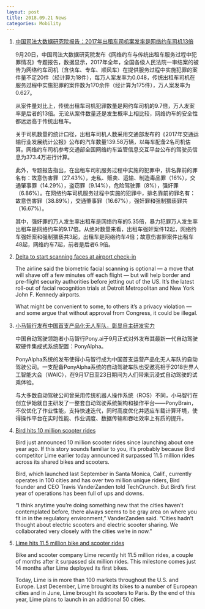 ```yaml
---
layout: post
title: 2018.09.21 News
categories: Mobility
---
```


1. [中国司法大数据研究院报告：2017年出租车司机案发率是网络约车司机13倍](https://36kr.com/p/5154249.html)

    9月20日，中国司法大数据研究院发布《网络约车与传统出租车服务过程中犯罪情况》专题报告，数据显示，2017年全年，全国各级人民法院一审结案的被告为网络约车司机（含快车、专车、顺风车）在提供服务过程中实施犯罪的案件量不足20件（经计算为18件），每万人案发率为0.048，传统出租车司机在服务过程中实施犯罪的案件数为170余件（经计算为175件），万人案发率为0.627。

    从案件量对比上，传统出租车司机犯罪数量是网约车司机的9.7倍，万人发案率是后者的13倍。无论从案件数量还是发生概率上相比较，网络约车的安全性都远远高于传统出租车。

    关于司机数量的统计口径，出租车司机人数采用交通部发布的《2017年交通运输行业发展统计公报》公布的汽车数量139.58万辆，以每车配备2名司机估算。网络约车司机参考交通部全国网络约车监管信息交互平台公布的驾驶员信息为373.4万进行计算。

    此外，专题报告指出，在出租车司机服务过程中实施的犯罪中，排名靠前的罪名有：故意伤害罪（27.43%），走私、贩卖、运输、制造毒品罪（16%），交通肇事罪（14.29%），盗窃罪（9.14%），危险驾驶罪（8%），强奸罪（6.86%）。在网络约车司机服务过程中实施的犯罪中，排名靠前的罪名有：故意伤害罪（38.89%），交通肇事罪（16.67%），强奸罪和强制猥亵罪共（16.67%）。

    其中，强奸罪的万人发生率出租车是网络约车的5.35倍，暴力犯罪万人发生率出租车是网络约车的9.17倍。从绝对数量来看，出租车强奸案件12起，网络约车强奸案和强制猥亵共3起，出租车是网络约车4倍；故意伤害罪案件出租车48起，网络约车7起，前者是后者6.9倍。

2. [Delta to start scanning faces at airport check-in](https://techcrunch.com/2018/09/20/delta-to-start-scanning-faces-at-airport-check-in/)

    The airline said the biometric facial scanning is optional — a move that will shave off a few minutes off each flight — but will help border and pre-flight security authorities before jetting out of the US. It’s the latest roll-out of facial recognition trials at Detroit Metropolitan and New York John F. Kennedy airports.

    What might be convenient to some, to others it’s a privacy violation — and some argue that without approval from Congress, it could be illegal.

3. [小马智行发布中国首支产品化无人车队，彰显自主研发实力](https://mp.weixin.qq.com/s/4J7hguFsd9pDQrFM0Sipyg)

    中国自动驾驶领跑者小马智行Pony.ai于9月正式对外发布其最新一代自动驾驶软硬件集成式系统配置：PonyAlpha。

    PonyAlpha系统的发布使得小马智行成为中国首支运营产品化无人车队的自动驾驶公司。一支配备PonyAlpha系统的自动驾驶车队也受邀亮相于2018世界人工智能大会（WAIC），在9月17日至23日期间为人们带来沉浸式自动驾驶的试乘体验。

    与大多数自动驾驶公司曾采用传统机器人操作系统（ROS）不同，小马智行在创立伊始就自主研发了一整套自动驾驶系统架构和操作平台——PonyBrain，不仅优化了作业性能，支持快速迭代，同时高度优化并适应车载计算环境，使得操作平台在实时性能、作业调度、数据传输和吞吐效率上有质的提升。

4. [Bird hits 10 million scooter rides](https://techcrunch.com/2018/09/20/bird-hits-10-million-scooter-rides/)

    Bird  just announced 10 million scooter rides since launching about one year ago. If this story sounds familiar to you, it’s probably because Bird competitor Lime earlier today announced it surpassed 11.5 million rides across its shared bikes and scooters.

    Bird, which launched last September in Santa Monica, Calif., currently operates in 100 cities and has over two million unique riders, Bird founder and CEO Travis VanderZanden told TechCrunch. But Bird’s first year of operations has been full of ups and downs.

    “I think anytime you’re doing something new that the cities haven’t contemplated before, there always seems to be gray area on where you fit in in the regulatory environment,” VanderZanden said. “Cities hadn’t thought about electric scooters and electric scooter sharing. We collaborated very closely with the cities we’re in now.”

5. [Lime hits 11.5 million bike and scooter rides](https://techcrunch.com/2018/09/20/lime-hits-11-5-million-bike-and-scooter-rides/)

    Bike and scooter company Lime  recently hit 11.5 million rides, a couple of months after it surpassed six million rides. This milestone comes just 14 months after Lime deployed its first bikes.

    Today, Lime is in more than 100 markets throughout the U.S. and Europe. Last December, Lime brought its bikes to a number of European cities and in June, Lime brought its scooters to Paris. By the end of this year, Lime plans to launch in an additional 50 cities.